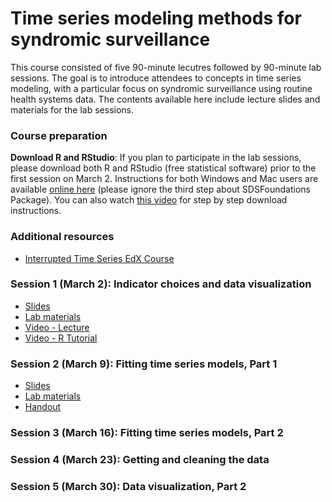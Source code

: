 # Time series modeling methods for syndromic surveillance

This course consisted of five 90-minute lecutres followed by 90-minute lab sessions. The goal is to introduce attendees to concepts in time series modeling, with a particular focus on syndromic surveillance using routine health systems data. The contents available here include lecture slides and materials for the lab sessions.

### Course preparation
**Download R and RStudio**: If you plan to participate in the lab sessions, please download both R and RStudio (free statistical software) prior to the first session on March 2. Instructions for both Windows and Mac users are available [online here](https://courses.edx.org/courses/UTAustinX/UT.7.01x/3T2014/56c5437b88fa43cf828bff5371c6a924/) (please ignore the third step about SDSFoundations Package). You can also watch [this video](https://www.youtube.com/watch?v=cX532N_XLIs&ab_channel=MarinStatsLectures-RProgramming%26Statistics) for step by step download instructions.

### Additional resources
- [Interrupted Time Series EdX Course](https://www.edx.org/course/policy-analysis-using-interrupted-time-series)


### Session 1 (March 2): Indicator choices and data visualization 
- [Slides](slides/CIHR_SyndromicSurveillanceCourse_lecture1_v02.pdf)
- [Lab materials](materials/session1_03-02.zip)
- [Video - Lecture](https://www.youtube.com/watch?v=vo_MFsIRBe4)
- [Video - R Tutorial](https://www.youtube.com/watch?v=AeWJ2T2Zuiw)

### Session 2 (March 9): Fitting time series models, Part 1 
- [Slides](slides/CIHR_Course_Week2_Time_Series_no_code.pdf)
- [Lab materials](materials/session2_03-09.zip)
- [Handout](https://docs.google.com/presentation/d/1xSLggegZW1SDZBWTop-swGuqrGFYlOByrD7X2lNdWRs/edit#slide=id.p)

### Session 3 (March 16): Fitting time series models, Part 2 

### Session 4 (March 23): Getting and cleaning the data

### Session 5 (March 30): Data visualization, Part 2



